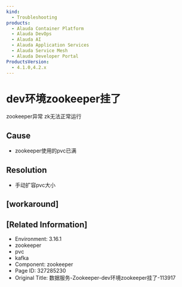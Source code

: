 ```yaml
---
kind:
  - Troubleshooting
products:
  - Alauda Container Platform
  - Alauda DevOps
  - Alauda AI
  - Alauda Application Services
  - Alauda Service Mesh
  - Alauda Developer Portal
ProductsVersion:
  - 4.1.0,4.2.x
---
```

<!-- A type of document that involves encountering a fault, diagnosing it, performing root cause analysis, and providing solutions. -->

# dev环境zookeeper挂了

zookeeper异常 zk无法正常运行

## Cause
- zookeeper使用的pvc已满

## Resolution
- 手动扩容pvc大小

## [workaround]

## [Related Information]
- Environment: 3.16.1
- zookeeper
- pvc
- kafka
- Component: zookeeper
- Page ID: 327285230
- Original Title: 数据服务-Zookeeper-dev环境zookeeper挂了-113917
